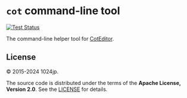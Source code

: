 
`cot` command-line tool
=============================

[![Test Status](https://github.com/coteditor/cot/workflows/Test/badge.svg)](https://github.com/coteditor/cot/actions)

The command-line helper tool for [CotEditor](https://coteditor.com).


License
-----------------------------
© 2015-2024 1024jp.

The source code is distributed under the terms of the __Apache License, Version 2.0__. See the [LICENSE](LICENSE) for details.
